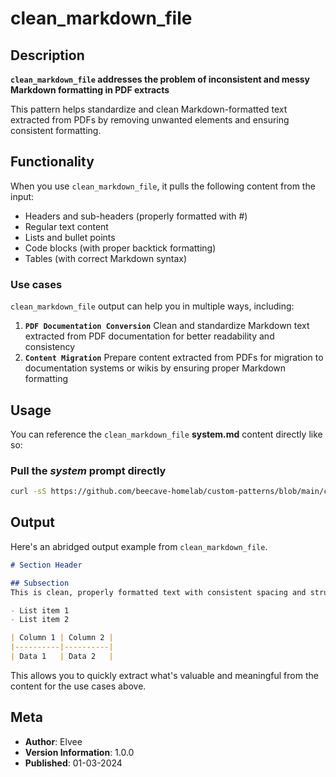 # clean_markdown_file

## Description

**`clean_markdown_file` addresses the problem of inconsistent and messy Markdown formatting in PDF extracts**

This pattern helps standardize and clean Markdown-formatted text extracted from PDFs by removing unwanted elements and ensuring consistent formatting.

## Functionality

When you use `clean_markdown_file`, it pulls the following content from the input:

- Headers and sub-headers (properly formatted with #)
- Regular text content
- Lists and bullet points
- Code blocks (with proper backtick formatting)
- Tables (with correct Markdown syntax)

### Use cases

`clean_markdown_file` output can help you in multiple ways, including:

1. **`PDF Documentation Conversion`**
   Clean and standardize Markdown text extracted from PDF documentation for better readability and consistency
2. **`Content Migration`**
   Prepare content extracted from PDFs for migration to documentation systems or wikis by ensuring proper Markdown formatting

## Usage

You can reference the `clean_markdown_file` **system.md** content directly like so:

### **Pull the _system_ prompt directly**

```sh
curl -sS https://github.com/beecave-homelab/custom-patterns/blob/main/clean_markdown_file/system.md
```

## Output

Here's an abridged output example from `clean_markdown_file`.

```markdown
# Section Header

## Subsection
This is clean, properly formatted text with consistent spacing and structure.

- List item 1
- List item 2

| Column 1 | Column 2 |
|----------|----------|
| Data 1   | Data 2   |

```

This allows you to quickly extract what's valuable and meaningful from the content for the use cases above.

## Meta

- **Author**: Elvee
- **Version Information**: 1.0.0
- **Published**: 01-03-2024
